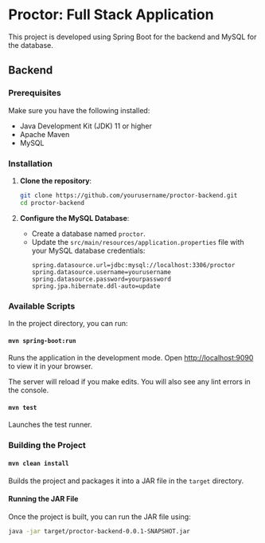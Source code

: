 # Proctor: Full Stack Application
This project is developed using Spring Boot for the backend and MySQL for the database.

## Backend

### Prerequisites
Make sure you have the following installed:
- Java Development Kit (JDK) 11 or higher
- Apache Maven
- MySQL

### Installation

1. **Clone the repository**:
    ```bash
    git clone https://github.com/yourusername/proctor-backend.git
    cd proctor-backend
    ```

2. **Configure the MySQL Database**:
    - Create a database named `proctor`.
    - Update the `src/main/resources/application.properties` file with your MySQL database credentials:
      ```properties
      spring.datasource.url=jdbc:mysql://localhost:3306/proctor
      spring.datasource.username=yourusername
      spring.datasource.password=yourpassword
      spring.jpa.hibernate.ddl-auto=update
      ```

### Available Scripts

In the project directory, you can run:

#### `mvn spring-boot:run`
Runs the application in the development mode.
Open [http://localhost:9090](http://localhost:9090) to view it in your browser.

The server will reload if you make edits.
You will also see any lint errors in the console.

#### `mvn test`
Launches the test runner.

### Building the Project

#### `mvn clean install`
Builds the project and packages it into a JAR file in the `target` directory.

#### Running the JAR File
Once the project is built, you can run the JAR file using:
```bash
java -jar target/proctor-backend-0.0.1-SNAPSHOT.jar
